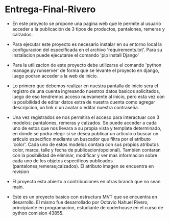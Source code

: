 # Entrega-Final-Rivero

- En este proyecto se propone una pagina web que le permite al usuario acceder a la publicación de 3 tipos de productos, pantalones, remeras y calzados.
- Para ejecutar este proyecto es necesario instalar en su entorno local la configuracion del especificada en el archivo 'requirements.txt'.
Para su instalacion puede ejecutarse el comando 'pip install Django'

- Para la utilizacion de este proyecto debe utilizarse el comando 'python manage.py runserver' de forma que se levante el proyecto en django, luego podran acceder a la web de inicio. 

- Lo primero que debemos realizar en nuestra pantalla de inicio sera el registro de una cuenta ingresando nuestros datos basicos solicitados, luego de eso tendremos acceso nuevamente al inicio, pero esta vez con la posibilidad de editar datos extra de nuestra cuenta como agregar descripcion, un link o un avatar o editar nuestra contraseña. 

- Una vez registrados se nos permitira el acceso para interactuar con 3 modelos; pantalones, remeras y calzados. Se puede acceder a cada uno de estos que nos llevara a su propia vista y template determinado, en donde se podra elegir si se desea publicar un articulo o buscar un articulo especifico mediante un buscador que filtra por el atributo 'color'. Cada uno de estos modelos contara con sus propios atributos color, marca, talle y fecha de publicacion(opcional). Tambien contaran con la posibilidad de eliminar, modificar y ver mas informacion sobre cada uno de los objetos especificos publicados (pantalones;remeras;calzados). El atributo imagen se encuentra en revision


- El proyecto esta abierto a contribuciones en otras branch que no sean main.

- Este es un proyecto basico con estructura MVT que se encuentra en desarrollo. El mismo fue desarrollado por Octavio Nahuel Rivero, principiante en programacion, estudiante de coderhouse en el curso de python comision 43855.